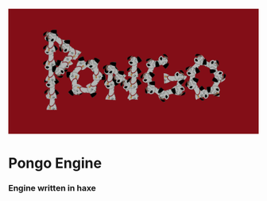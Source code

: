 ![Pongo Engine](https://raw.githubusercontent.com/PongoEngine/PongoEngine/master/pongo.png)

# Pongo Engine

### Engine written in haxe
